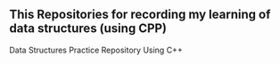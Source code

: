 ##  This Repositories for recording my learning of data structures (using CPP)

  Data Structures Practice Repository Using C++
